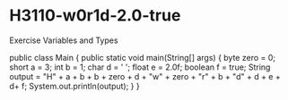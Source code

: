 # H3110-w0r1d-2.0-true
Exercise Variables and Types

public class Main {
  public static void main(String[] args) {
      byte zero = 0;
      short a = 3;
      int b = 1;
      char d = ' ';
      float e = 2.0f;
      boolean f = true;
      String output = "H" + a + b + b + zero + d + "w" + zero + "r" + b + "d" + d + e + d+ f;
      System.out.println(output); }
      }
